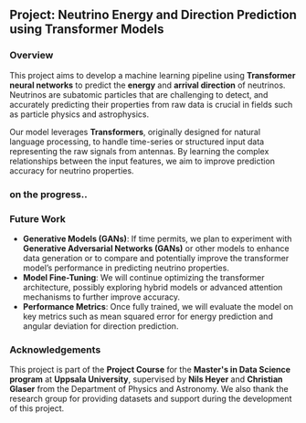 ## Project: Neutrino Energy and Direction Prediction using Transformer Models

### Overview
This project aims to develop a machine learning pipeline using **Transformer neural networks** to predict the **energy** and **arrival direction** of neutrinos. Neutrinos are subatomic particles that are challenging to detect, and accurately predicting their properties from raw data is crucial in fields such as particle physics and astrophysics.

Our model leverages **Transformers**, originally designed for natural language processing, to handle time-series or structured input data representing the raw signals from antennas. By learning the complex relationships between the input features, we aim to improve prediction accuracy for neutrino properties.

### on the progress..


### Future Work
- **Generative Models (GANs)**: If time permits, we plan to experiment with **Generative Adversarial Networks (GANs)** or other models to enhance data generation or to compare and potentially improve the transformer model’s performance in predicting neutrino properties.
- **Model Fine-Tuning**: We will continue optimizing the transformer architecture, possibly exploring hybrid models or advanced attention mechanisms to further improve accuracy.
- **Performance Metrics**: Once fully trained, we will evaluate the model on key metrics such as mean squared error for energy prediction and angular deviation for direction prediction.


### Acknowledgements
This project is part of the **Project Course** for the **Master's in Data Science program** at **Uppsala University**, supervised by **Nils Heyer** and **Christian Glaser** from the Department of Physics and Astronomy. We also thank the research group for providing datasets and support during the development of this project.
